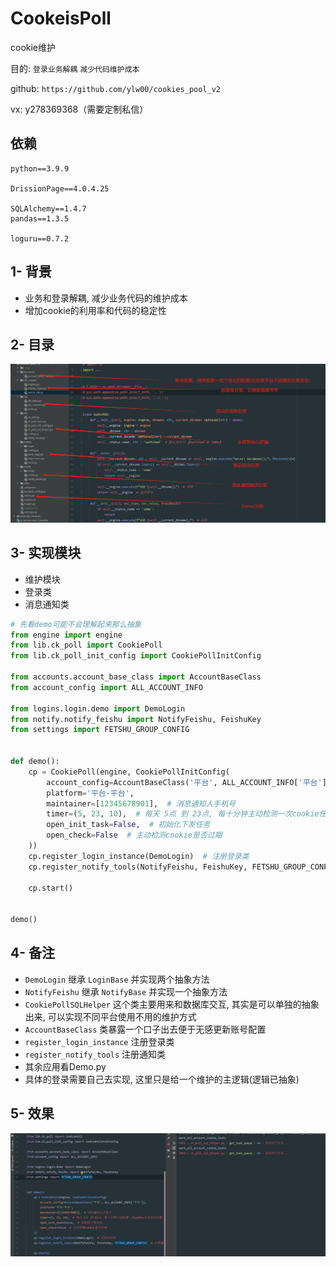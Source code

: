 # CookeisPoll

cookie维护

目的: `登录业务解耦` `减少代码维护成本`

github: `https://github.com/ylw00/cookies_pool_v2`

vx: y278369368（需要定制私信）

## 依赖
```
python==3.9.9

DrissionPage==4.0.4.25

SQLAlchemy==1.4.7
pandas==1.3.5

loguru==0.7.2
```

## 1- 背景
- 业务和登录解耦, 减少业务代码的维护成本
- 增加cookie的利用率和代码的稳定性

## 2- 目录
![img.png](img.png)

## 3- 实现模块
- 维护模块
- 登录类
- 消息通知类
```python
# 先看demo可能不会理解起来那么抽象
from engine import engine
from lib.ck_poll import CookiePoll
from lib.ck_poll_init_config import CookiePollInitConfig

from accounts.account_base_class import AccountBaseClass
from account_config import ALL_ACCOUNT_INFO

from logins.login.demo import DemoLogin
from notify.notify_feishu import NotifyFeishu, FeishuKey
from settings import FETSHU_GROUP_CONFIG


def demo():
    cp = CookiePoll(engine, CookiePollInitConfig(
        account_config=AccountBaseClass('平台', ALL_ACCOUNT_INFO['平台']),
        platform='平台-平台',
        maintainer=[12345678901],  # 消息通知人手机号
        timer=(5, 23, 10),  # 每天 5点 到 23点, 每十分钟主动检测一次cookie任务是否过期
        open_init_task=False,  # 初始化下发任务
        open_check=False  # 主动检测cookie是否过期
    ))
    cp.register_login_instance(DemoLogin)  # 注册登录类
    cp.register_notify_tools(NotifyFeishu, FeishuKey, FETSHU_GROUP_CONFIG)  # 注册通知类

    cp.start()


demo()
```

## 4- 备注
- `DemoLogin` 继承 `LoginBase` 并实现两个抽象方法
- `NotifyFeishu` 继承 `NotifyBase` 并实现一个抽象方法
- `CookiePollSQLHelper` 这个类主要用来和数据库交互, 其实是可以单独的抽象出来, 可以实现不同平台使用不用的维护方式
- `AccountBaseClass` 类暴露一个口子出去便于无感更新账号配置
- `register_login_instance` 注册登录类
- `register_notify_tools` 注册通知类
- 其余应用看Demo.py
- 具体的登录需要自己去实现, 这里只是给一个维护的主逻辑(逻辑已抽象)

## 5- 效果
![img_1.png](img_1.png)
